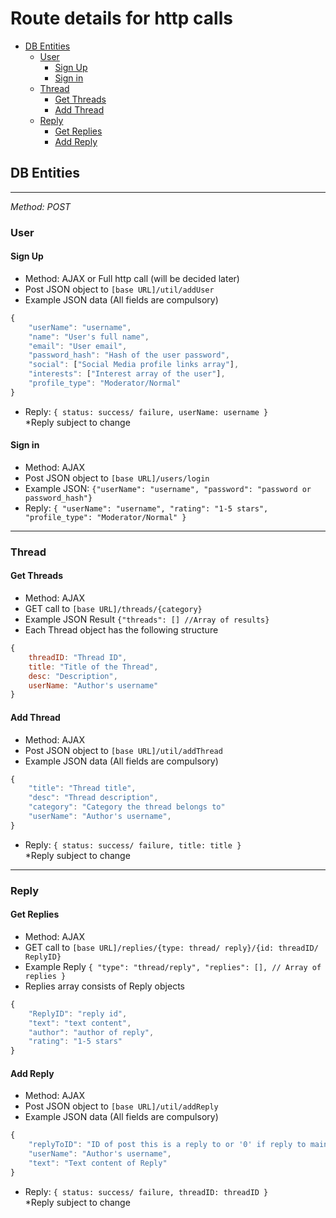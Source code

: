 Route details for http calls
======
- [DB Entities](#db-entities)
    - [User](#user)
        - [Sign Up](#sign-up)
        - [Sign in](#sign-in)
    - [Thread](#thread)
        - [Get Threads](#get-threads)
        - [Add Thread](#add-thread)
    - [Reply](#reply)
        - [Get Replies](#get-replies)
        - [Add Reply](#add-reply)
## DB Entities
---
*Method: POST*

### User
#### Sign Up
+ Method: AJAX or Full http call (will be decided later)
+ Post JSON object to `[base URL]/util/addUser`
+ Example JSON data (All fields are compulsory)
```javascript
{
    "userName": "username",
    "name": "User's full name",
    "email": "User email",
    "password_hash": "Hash of the user password",
    "social": ["Social Media profile links array"],
    "interests": ["Interest array of the user"],
    "profile_type": "Moderator/Normal"
}
```
+ Reply: `{
    status: success/ failure,
    userName: username
}` <br />
*Reply subject to change

#### Sign in
+ Method: AJAX
+ Post JSON object to `[base URL]/users/login`
+ Example JSON: `{"userName": "username", "password": "password or password_hash"}` 
+ Reply: `{
    "userName": "username",
    "rating": "1-5 stars",
    "profile_type": "Moderator/Normal"
}`

---

### Thread

#### Get Threads
+ Method: AJAX
+ GET call to `[base URL]/threads/{category}`
+ Example JSON Result `{"threads": [] //Array of results}`
+ Each Thread object has the following structure
```javascript
{
    threadID: "Thread ID",
    title: "Title of the Thread",
    desc: "Description",
    userName: "Author's username"
}
```
#### Add Thread
+ Method: AJAX
+ Post JSON object to `[base URL]/util/addThread`
+ Example JSON data (All fields are compulsory)
```javascript
{
    "title": "Thread title",
    "desc": "Thread description",
    "category": "Category the thread belongs to"
    "userName": "Author's username",
}
```
+ Reply: `{
    status: success/ failure,
    title: title
}` <br />
*Reply subject to change

---

### Reply

#### Get Replies
+ Method: AJAX
+ GET call to `[base URL]/replies/{type: thread/ reply}/{id: threadID/ ReplyID}`
+ Example Reply
`
{
    "type": "thread/reply",
    "replies": [], // Array of replies
}
`
+ Replies array consists of Reply objects 
```javascript
{
    "ReplyID": "reply id",
    "text": "text content",
    "author": "author of reply",
    "rating": "1-5 stars"
}
```

#### Add Reply
+ Method: AJAX
+ Post JSON object to `[base URL]/util/addReply`
+ Example JSON data (All fields are compulsory)
```javascript
{
    "replyToID": "ID of post this is a reply to or '0' if reply to main Thread",
    "userName": "Author's username",
    "text": "Text content of Reply"
}
```
+ Reply: `{
    status: success/ failure,
    threadID: threadID
}` <br />
*Reply subject to change
